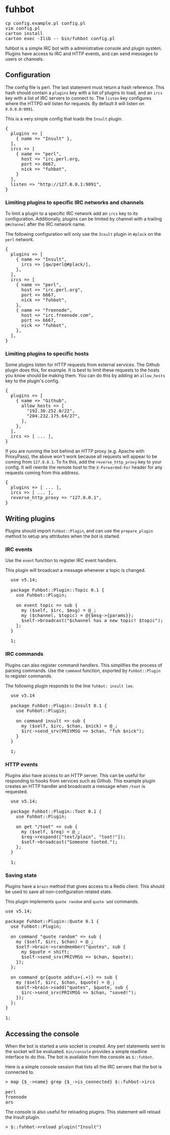 # fuhbot

<pre>
cp config.example.pl config.pl
vim config.pl
carton install
carton exec -Ilib -- bin/fuhbot config.pl
</pre>

fuhbot is a simple IRC bot with a administrative console and plugin
system. Plugins have access to IRC and HTTP events, and can send
messages to users or channels.

## Configuration

The config file is perl. The last statement must return a hash
reference. This hash should contain a `plugins` key with a list
of plugins to load, and an `ircs` key with a list of IRC servers
to connect to. The `listen` key configures where the HTTPD will
listen for requests. By default it will listen on `0.0.0.0:9091`.

This is a very simple config that loads the `Insult` plugin.

<pre>
{
  plugins => [
    { name => "Insult" },
  ],
  ircs => [
    { name => "perl",
      host => "irc.perl.org,
      port => 6667,
      nick => "fuhbot",
    }
  ],
  listen => "http://127.0.0.1:9091",
}
</pre>

### Limiting plugins to specific IRC networks and channels

To limit a plugin to a specific IRC network add an `ircs` key to
its configuration. Additionally, plugins can be limited by channel
with a trailing `@#channel` after the IRC network name.

The following configuration will only use the `Insult` plugin in
`#plack` on the `perl` network.

<pre>
{
  plugins => [
    { name => "Insult",
      ircs => [qw/perl@#plack/],
    },
  ],
  ircs => [
    { name => "perl",
      host => "irc.perl.org",
      port => 6667,
      nick => "fuhbot",
    },
    { name => "freenode",
      host => "irc.freenode.com",
      port => 6667,
      nick => "fuhbot",
    },
  ],
}
</pre>


### Limiting plugins to specific hosts

Some plugins listen for HTTP requests from external services. The
Github plugin does this, for example. It is best to limit these
requests to the hosts you know should be making them. You can do
this by adding an `allow_hosts` key to the plugin's config.

<pre>
{
  plugins => [
    { name => "Github",
      allow_hosts => [
        "192.30.252.0/22",
        "204.232.175.64/27",
      ],
    },
  ],
  ircs => [ ... ],
}
</pre>

If you are running the bot behind an HTTP proxy (e.g. Apache with
ProxyPass), the above won't work because all requests will appear
to be coming from `127.0.0.1`. To fix this, add the `reverse_http_proxy`
key to your config. It will rewrite the remote host to the
`X-Forwarded-For` header for any requests coming from this address.

<pre>
{
  plugins => [ ... ],
  ircs => [ ... ],
  reverse_http_proxy => "127.0.0.1",
}
</pre>

## Writing plugins

Plugins should import `Fuhbot::Plugin`, and can use the
`prepare_plugin` method to setup any attributes when the bot is
started.

### IRC events

Use the `event` function to register IRC event handlers.

This plugin will broadcast a message whenever a topic is changed.

<pre>
  use v5.14;

  package Fuhbot::Plugin::Topic 0.1 {
    use Fuhbot::Plugin;

    on event topic => sub {
      my ($self, $irc, $msg) = @_;
      my ($channel, $topic) = @{$msg->{params}};
      $self->broadcast("$channel has a new topic! $topic");
    };
  }

  1;
</pre>

### IRC commands

Plugins can also register command handlers. This simplifies the
process of parsing commands. Use the `command` function, exported
by `Fuhbot::Plugin` to register commands.

The following plugin responds to the line `fuhbot: insult lee`.

<pre>
  use v5.14

  package Fuhbot::Plugin::Insult 0.1 {
    use Fuhbot::Plugin;
    
    on command insult => sub {
      my ($self, $irc, $chan, $nick) = @_;
      $irc->send_srv(PRIVMSG => $chan, "fuh $nick");
    }
  }

  1;
</pre>

### HTTP events

Plugins also have access to an HTTP server. This can be useful for
responding to hooks from services such as Github. This example plugin
creates an HTTP handler and broadcasts a message when `/toot` is
requested.

<pre>
  use v5.14;

  package Fuhbot::Plugin::Toot 0.1 {
    use Fuhbot::Plugin;

    on get "/toot" => sub {
      my ($self, $req) = @_;
      $req->respond(["text/plain", "toot!"]);
      $self->broadcast("Someone tooted.");
    };
  }

  1;
</pre>

### Saving state

Plugins have a `brain` method that gives access to a Redis client.
This should be used to save all non-configuration related state.

This plugin implements `quote random` and `quote add` commands.

<pre>
use v5.14;

package Fuhbot::Plugin::Quote 0.1 {
  use Fuhbot::Plugin;

  on command "quote random" => sub {
    my ($self, $irc, $chan) = @_;
    $self->brain->srandmember("quotes", sub {
      my $quote = shift;
      $self->send_srv(PRIVMSG => $chan, $quote);
    });
  };

  on command qr{quote add\s+(.+)} => sub {
    my ($self, $irc, $chan, $quote) = @_;
    $self->brain->sadd("quotes", $quote, sub {
      $irc->send_srv(PRIVMSG => $chan, "saved!");
    });
  };
}

1;
</pre>

## Accessing the console

When the bot is started a unix socket is created. Any perl statements
sent to the socket will be evaluated. `bin/console` provides a
simple readline interface to do this. The bot is available from the
console as `$::fuhbot`.

Here is a simple console session that lists all the IRC servers
that the bot is connected to.

<pre>
> map {$_->name} grep {$_->is_connected} $::fuhbot->ircs

perl
freenode
ars
</pre>

The console is also useful for reloading plugins. This statement
will reload the Insult plugin.

<pre>
> $::fuhbot->reload_plugin("Insult")
</pre>
